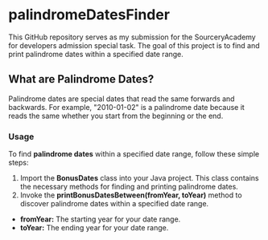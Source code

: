 # palindromeDatesFinder

This GitHub repository serves as my submission for the SourceryAcademy for developers admission special task. The goal of this project is to find and print palindrome dates within a specified date range.

## What are Palindrome Dates?

Palindrome dates are special dates that read the same forwards and backwards. For example, "2010-01-02" is a palindrome date because it reads the same whether you start from the beginning or the end.

### Usage

To find **palindrome dates** within a specified date range, follow these simple steps:

1. Import the **BonusDates** class into your Java project. This class contains the necessary methods for finding and printing palindrome dates.
1. Invoke the **printBonusDatesBetween(fromYear, toYear)** method to discover palindrome dates within a specified date range.

- **fromYear:** The starting year for your date range.
- **toYear:** The ending year for your date range.
